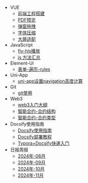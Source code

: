 * VUE
  * [前端工程搭建](/ProjectDocs/WebEngineeringConstruction.md)
  * [PDF预览](/ProjectDocs/PreviewPdf.md)
  * [弹窗拖拽](/ProjectDocs/Pop-Up-Drag.md)
  * [字体压缩](/ProjectDocs/FontCompression.md)
  * [大屏适配](/ProjectDocs/LargeScreenAdaptation.md)
* JavaScript
  * [flv-hls播放](/ProjectDocs/Flv-Hls-Play.md)
  * [js 方法汇总](/ProjectDocs/MethodJs.md)
* Element-Ui
  * [表单-遍历-rules](/ProjectDocs/Form-Traversal-Rules.md)
* Uni-App
  * [uni-app设置navigation高度计算](/ProjectDocs/NavigationHeightCalculation.md)
* Git
  * [git使用](/ProjectDocs/MethodGit.md) 
* Web3
  * [web3入门大纲](/ProjectDocs/StartedOutline.md)
  * [智能合约-合约结构](/ProjectDocs/SolidityStructure.md)
  * [智能合约-合约类型](/ProjectDocs/SolidityType.md)
* Docsify使用指南
  * [Docsify使用指南](/ProjectDocs/DocsifyUserGuide.md)
  * [Docsify部署教程](/ProjectDocs/DocsifyDeploymentTutorial.md)
  * [Typora+Docsify快速入门](/ProjectDocs/Typora-DocsifyQuickStart.md)
* 日报周报
  * [2024年-08月](/ProjectDocs/2024-08.md)
  * [2024年-09月](/ProjectDocs/2024-09.md)
  * [2024年-10月](/ProjectDocs/2024-10.md)
  * [2024年-11月](/ProjectDocs/2024-11.md)
  